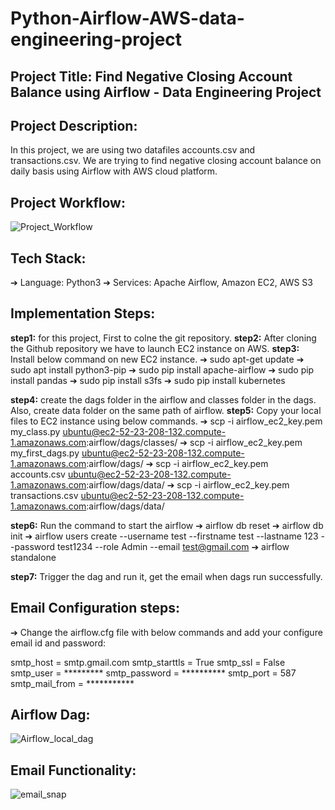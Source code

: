 # Python-Airflow-AWS-data-engineering-project
## Project Title: Find Negative Closing Account Balance using Airflow - Data Engineering Project

## Project Description: 
In this project, we are using two datafiles accounts.csv and transactions.csv. We are trying to find negative closing account balance on daily basis using Airflow with AWS cloud platform.

## Project Workflow:

![Project_Workflow](https://github.com/Urvashi-Patel/Python-Airflow-AWS-data-engineering-project-/assets/34763147/0063a7b3-e6e3-4b0a-baa5-203d0b0c6241)

## Tech Stack:
➔ Language: Python3
➔ Services: Apache Airflow, Amazon EC2, AWS S3

## Implementation Steps:

**step1:** for this project, First to colne the git repository.
**step2:** After cloning the Github repository we have to launch EC2 instance on AWS.
**step3:** Install below command on new EC2 instance.
  ➔ sudo apt-get update
	➔ sudo apt install python3-pip
	➔ sudo pip install apache-airflow
	➔ sudo pip install pandas
	➔ sudo pip install s3fs
	➔ sudo pip install kubernetes

**step4:** create the dags folder in the airflow and classes folder in the dags. Also, create data folder on the same path of airflow.
**step5:** Copy your local files to EC2 instance using below commands.
  ➔ scp -i airflow_ec2_key.pem my_class.py ubuntu@ec2-52-23-208-132.compute-1.amazonaws.com:airflow/dags/classes/
  ➔ scp -i airflow_ec2_key.pem my_first_dags.py ubuntu@ec2-52-23-208-132.compute-1.amazonaws.com:airflow/dags/
  ➔ scp -i airflow_ec2_key.pem accounts.csv ubuntu@ec2-52-23-208-132.compute-1.amazonaws.com:airflow/dags/data/
  ➔ scp -i airflow_ec2_key.pem transactions.csv ubuntu@ec2-52-23-208-132.compute-1.amazonaws.com:airflow/dags/data/

**step6:** Run the command to start the airflow
   ➔ airflow db reset
	 ➔ airflow db init
	 ➔ airflow users create --username test --firstname test --lastname 123 --password test1234 --role Admin --email test@gmail.com
	 ➔ airflow standalone

**step7:** Trigger the dag and run it, get the email when dags run successfully.

## Email Configuration steps:

➔ Change the airflow.cfg file with below commands and add your configure email id and password:

smtp_host = smtp.gmail.com 
smtp_starttls = True 
smtp_ssl = False 
smtp_user = *********
smtp_password = ********** 
smtp_port = 587 
smtp_mail_from = ***********

## Airflow Dag:

![Airflow_local_dag](https://github.com/Urvashi-Patel/Python-Airflow-AWS-data-engineering-project-/assets/34763147/3377a8d2-150d-4bd7-a6c7-9512f73934a8)

## Email Functionality:

![email_snap](https://github.com/Urvashi-Patel/Python-Airflow-AWS-data-engineering-project-/assets/34763147/44601c38-c40c-4979-b8fb-c1ee4eba4c26)


